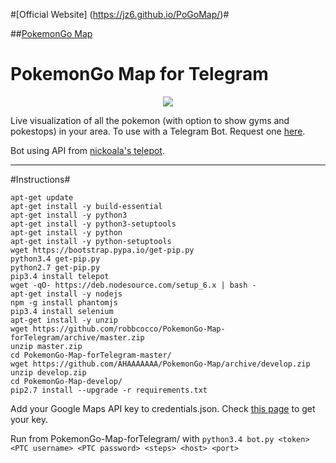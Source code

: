 #[Official Website] (https://jz6.github.io/PoGoMap/)#

##[PokemonGo Map](https://github.com/AHAAAAAAA/PokemonGo-Map/tree/develop)

# PokemonGo Map for Telegram

<p align="center">
<img src="http://i.imgur.com/L1YZQBq.jpg">
</p>

Live visualization of all the pokemon (with option to show gyms and pokestops) in your area. To use with a Telegram Bot. Request one [here](https://telegram.me/BotFather).

Bot using API from [nickoala's telepot](https://github.com/nickoala/telepot).

---
#Instructions#

```
apt-get update
apt-get install -y build-essential
apt-get install -y python3
apt-get install -y python3-setuptools
apt-get install -y python
apt-get install -y python-setuptools
wget https://bootstrap.pypa.io/get-pip.py
python3.4 get-pip.py
python2.7 get-pip.py
pip3.4 install telepot
wget -qO- https://deb.nodesource.com/setup_6.x | bash -
apt-get install -y nodejs
npm -g install phantomjs
pip3.4 install selenium
apt-get install -y unzip
wget https://github.com/robbcocco/PokemonGo-Map-forTelegram/archive/master.zip
unzip master.zip
cd PokemonGo-Map-forTelegram-master/
wget https://github.com/AHAAAAAAA/PokemonGo-Map/archive/develop.zip
unzip develop.zip
cd PokemonGo-Map-develop/
pip2.7 install --upgrade -r requirements.txt
```

Add your Google Maps API key to credentials.json. Check [this page](https://github.com/AHAAAAAAA/PokemonGo-Map/wiki/Google-Maps-API:-a-brief-guide-to-your-own-key) to get your key.

Run from PokemonGo-Map-forTelegram/ with `python3.4 bot.py <token> <PTC username> <PTC password> <steps> <host> <port>`
